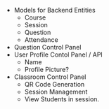 - Models for Backend Entities
    - Course
    - Session
    - Question
    - Attendance
- Question Control Panel
- User Profile Contol Panel / API
    - Name
    - Profile Picture?
- Classroom Control Panel
    - QR Code Generation
    - Session Management
    - View Students in session.

